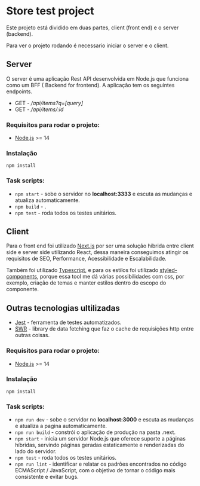 # Store test project

Este projeto está dividido em duas partes, client (front end) e o server (backend).

Para ver o projeto rodando é necessario iniciar o server e o client.

## Server

O server é uma aplicação Rest API desenvolvida em Node.js que funciona como um BFF ( Backend for frontend). A aplicação tem os seguintes endpoints.

- GET - _/api/items?q=[query]_
- GET - _/api/items/:id_

### Requisitos para rodar o projeto:

- [Node.js](https://nodejs.org/en/) >= 14

### Instalação

`npm install`

### Task scripts:

- `npm start` - sobe o servidor no **localhost:3333** e escuta as mudanças e atualiza automaticamente.
- `npm build` - .
- `npm test` - roda todos os testes unitários.

## Client

Para o front end foi utilizado [Next.js](https://nextjs.org/) por ser uma solução híbrida entre client side e server side utilizando React, dessa maneira conseguimos atingir os requisitos de SEO, Performance, Acessibilidade e Escalabilidade.

Também foi utilizado [Typescript](https://www.typescriptlang.org/), e para os estilos foi utilizado [styled-components](https://styled-components.com/), porque essa tool me dá várias possibilidades com css, por exemplo, criação de temas e manter estilos dentro do escopo do componente.

## Outras tecnologias ultilizadas

- [Jest](https://jestjs.io/pt-BR/) - ferramenta de testes automatizados.
- [SWR](https://swr.vercel.app/) - library de data fetching que faz o cache de requisições http entre outras coisas.

### Requisitos para rodar o projeto:

- [Node.js](https://nodejs.org/en/) >= 14

### Instalação

`npm install`

### Task scripts:

- `npm run dev` - sobe o servidor no **localhost:3000** e escuta as mudanças e atualiza a pagina automaticamente.
- `npm run build` - constrói o aplicação de produção na pasta .next.
- `npm start` - inicia um servidor Node.js que oferece suporte a páginas híbridas, servindo páginas geradas estaticamente e renderizadas do lado do servidor.
- `npm test` - roda todos os testes unitários.
- `npm run lint` - identificar e relatar os padrões encontrados no código ECMAScript / JavaScript, com o objetivo de tornar o código mais consistente e evitar bugs.
